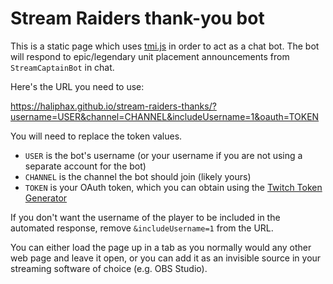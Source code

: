 # Stream Raiders thank-you bot

This is a static page which uses [tmi.js] in order to act as a chat bot. The
bot will respond to epic/legendary unit placement announcements from
`StreamCaptainBot` in chat.

Here's the URL you need to use:

https://haliphax.github.io/stream-raiders-thanks/?username=USER&channel=CHANNEL&includeUsername=1&oauth=TOKEN

You will need to replace the token values.
- `USER` is the bot's username (or your username if you are not using a
  separate account for the bot)
- `CHANNEL` is the channel the bot should join (likely yours)
- `TOKEN` is your OAuth token, which you can obtain using the
  [Twitch Token Generator]

If you don't want the username of the player to be included in the
automated response, remove `&includeUsername=1` from the URL.

You can either load the page up in a tab as you normally would any other
web page and leave it open, or you can add it as an invisible source in your
streaming software of choice (e.g. OBS Studio).


[tmi.js]: https://tmijs.org
[Twitch Token Generator]: https://twitchtokengenerator.com

